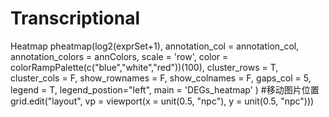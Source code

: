 # Transcriptional
Heatmap
pheatmap(log2(exprSet+1),
         annotation_col = annotation_col,
         annotation_colors = annColors,
         scale = 'row',
         color = colorRampPalette(c("blue","white","red"))(100),
         cluster_rows  = T,
         cluster_cols = F,
         show_rownames = F,
         show_colnames = F,
         gaps_col = 5,
         legend = T,
         legend_postion="left",
         main = 'DEGs_heatmap'
         )
#移动图片位置
grid.edit("layout", vp = viewport(x = unit(0.5, "npc"), y = unit(0.5, "npc")))
